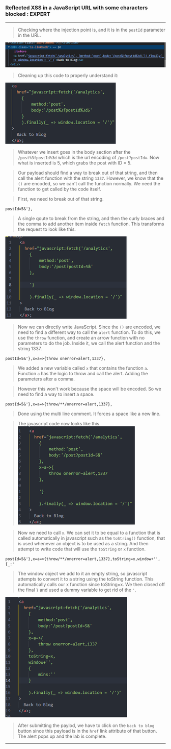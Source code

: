 
### Reflected XSS in a JavaScript URL with some characters blocked : EXPERT

---

> Checking where the injection point is, and it is in the `postId` parameter in the URL.

![expertCode](./screenshots/expert.png)

> Cleaning up this code to properly understand it:

![cleanCode](./screenshots/clean.png)

> Whatever we insert goes in the body section after the `/post%3fpostId%3d` which is the url encoding of `/post?postId=`.
> Now what is inserted is 5, which grabs the post with ID = 5.

> Our payload should find a way to break out of that string, and then call the alert function with the string `1337`.
> However, we know that the `()` are encoded, so we can't call the function normally.
> We need the function to get called by the code itself.

> First, we need to break out of that string.
```
postId=5&'},
```
> A single qoute to break from the string, and then the curly braces and the comma to add another item inside `fetch` function.
> This transforms the request to look like this.

![newReq](./screenshots/newreq.png)

> Now we can directly write JavaScript. Since the `()` are encoded, we need to find a different way to call the `alert` function.
> To do this, we use the `throw` function, and create an arrow function with no parameters to do the job. 
> Inside it, we call the alert function and the string 1337.
```
postId=5&'},x=a=>{throw onerror=alert,1337},
```
> We added a new variable called `x` that contains the function `a`.
> Function `a` has the logic to throw and call the alert. Adding the parameters after a comma.

> However this won't work because the space will be encoded. So we need to find a way to insert a space.
```
postId=5&'},x=a=>{throw/**/onerror=alert,1337},
```
> Done using the multi line comment. It forces a space like a new line.

> The javascript code now looks like this.
![newercode](./screenshots/newercode.png)

> Now we need to call `x`.
> We can set it to be equal to a function that is called automatically in javascript such as the `toString()` function, that is used whenever an object is to be used as a string.
> And then attempt to write code that will use the `toString` or `x` function.
```
postId=5&'},x=a=>{throw/**/onerror=alert,1337},toString=x,window+'',{_:'
```
> The window object we add to it an empty string, so javascript attempts to convert it to a string using the toString function. 
> This automatically calls our x function since toString=x.
> We then closed off the final `}` and used a dummy variable to get rid of the `'`.

![img](./screenshots/final.png)

> After submitting the paylod, we have to click on the `back to blog` button since this payload is in the `href` link attribute of that button.
> The alert pops up and the lab is complete.

---
